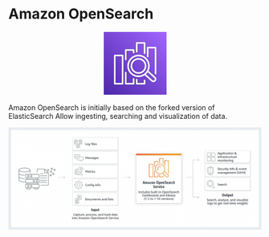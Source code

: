 # Amazon OpenSearch
<div align="center">
<img src="images/image1.png" alt="IAM Policies">
</div>

Amazon OpenSearch is initially based on the forked version of ElasticSearch
Allow ingesting, searching and visualization of data.

<div align="center">
<img src="images/image2.png" alt="IAM Policies" width="600">
</div>